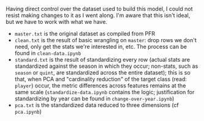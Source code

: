 Having direct control over the dataset used to build this model, I could not resist making changes to it as I went along. I'm aware that this isn't ideal, but we have to work with what we have.

- `master.txt` is the original dataset as compiled from PFR
- `clean.txt` is the result of basic wrangling on `master`: drop rows we don't need, only get the stats we're interested in, etc. The process can be found in `clean-data.ipynb`
- `standard.txt` is the result of standardizing every row (actual stats are standardized against the season in which they occur; non-stats, such as `season` or `quint`, are standardized across the entire dataset); this is so that, when PCA and "cardinality reduction" of the target class (read: `player`) occur, the metric differences across features remains at the same scale (`standardize-data.ipynb` contains the logic; justification for standardizing by year can be found in `change-over-year.ipynb`)
- `pca.txt` is the standardized data reduced to three dimensions (cf `pca.ipynb`)